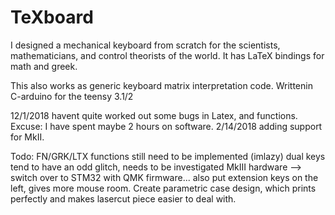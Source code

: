 # TeXboard
I designed a mechanical keyboard from scratch for the scientists, mathematicians, and control theorists of the world. It has LaTeX bindings for math and greek.

This also works as generic keyboard matrix interpretation code. Writtenin C-arduino for the teensy 3.1/2

12/1/2018 havent quite worked out some bugs in Latex, and functions. Excuse: I have spent maybe 2 hours on software.
2/14/2018 adding support for MkII.

Todo:
FN/GRK/LTX functions still need to be implemented (imlazy)
dual keys tend to have an odd glitch, needs to be investigated
MkIII hardware --> switch over to STM32 with QMK firmware... also put extension keys on the left, gives more mouse room. Create parametric case design, which prints perfectly and makes lasercut piece easier to deal with.
